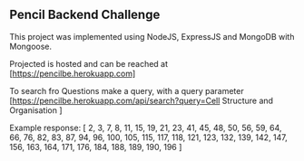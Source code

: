 ## Pencil Backend Challenge

This project was implemented using NodeJS, ExpressJS and MongoDB with Mongoose.

Projected is hosted and can be reached at [https://pencilbe.herokuapp.com]

To search fro Questions make a query, with a query parameter [https://pencilbe.herokuapp.com/api/search?query=Cell Structure and Organisation
]

Example response: [
2,
3,
7,
8,
11,
15,
19,
21,
23,
41,
45,
48,
50,
56,
59,
64,
66,
76,
82,
83,
87,
94,
96,
100,
105,
115,
117,
118,
121,
123,
132,
139,
142,
147,
156,
163,
164,
171,
176,
184,
188,
189,
190,
196
]
